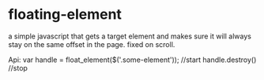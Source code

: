 floating-element
================

a simple javascript that gets a target element and makes sure it will always stay on the same offset in the page.
fixed on scroll.

Api: 
  var handle = float_element($('.some-element')); //start
  handle.destroy() //stop
